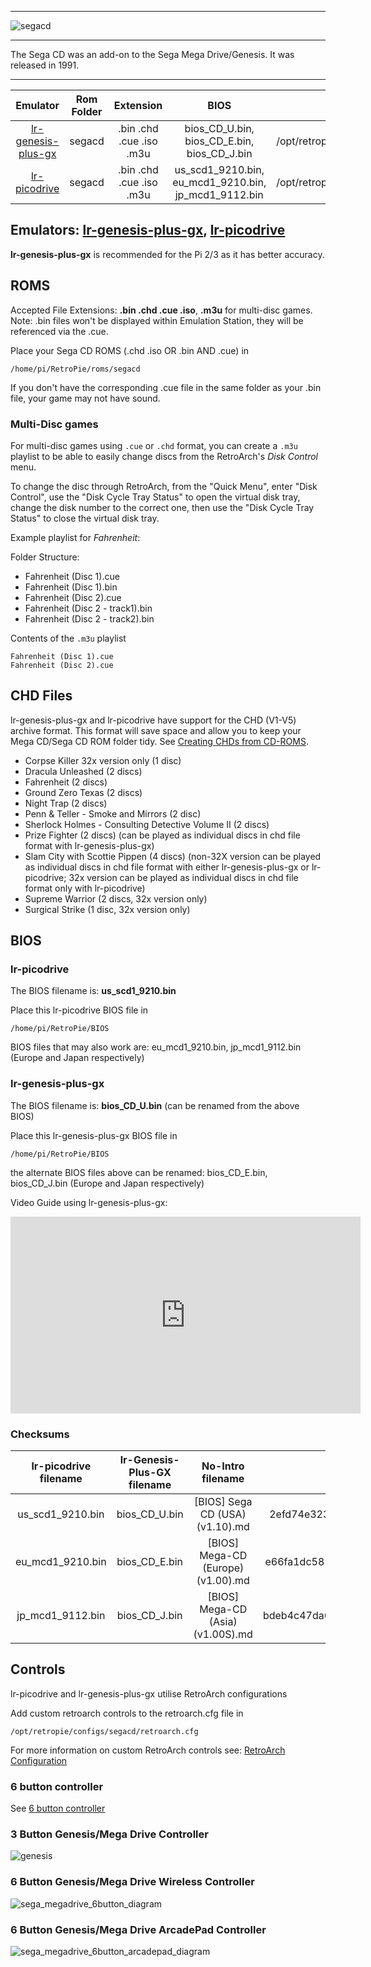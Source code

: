 ***
![segacd](https://cloud.githubusercontent.com/assets/10035308/12214194/e316cbd2-b647-11e5-87a0-fd8f03b75edd.png)
***
The Sega CD was an add-on to the Sega Mega Drive/Genesis. It was released in 1991.

***

| Emulator | Rom Folder | Extension | BIOS |  Controller Config |
| :---: | :---: | :---: | :---: | :---: |
| [lr-genesis-plus-gx](https://github.com/libretro/Genesis-Plus-GX) | segacd | .bin .chd .cue .iso .m3u | bios_CD_U.bin, bios_CD_E.bin, bios_CD_J.bin | /opt/retropie/configs/segacd/retroarch.cfg |
| [lr-picodrive](https://github.com/libretro/picodrive) | segacd | .bin .chd .cue .iso .m3u | us_scd1_9210.bin, eu_mcd1_9210.bin, jp_mcd1_9112.bin | /opt/retropie/configs/segacd/retroarch.cfg |

## Emulators: [lr-genesis-plus-gx](https://github.com/libretro/Genesis-Plus-GX), [lr-picodrive](https://github.com/libretro/picodrive)
**lr-genesis-plus-gx** is recommended for the Pi 2/3 as it has better accuracy.

## ROMS
Accepted File Extensions: **.bin .chd .cue .iso**, **.m3u** for multi-disc games.    
Note: .bin files won't be displayed within Emulation Station, they will be referenced via the .cue.

Place your Sega CD ROMS (.chd .iso OR .bin AND .cue) in
```
/home/pi/RetroPie/roms/segacd
```
If you don't have the corresponding .cue file in the same folder as your .bin file, your game may not have sound.
### Multi-Disc games
For multi-disc games using `.cue` or `.chd` format, you can create a `.m3u` playlist to be able to easily change discs from the RetroArch's _Disk Control_ menu.

To change the disc through RetroArch, from the "Quick Menu", enter "Disk Control", use the "Disk Cycle Tray Status" to open the virtual disk tray, change the disk number to the correct one, then use the "Disk Cycle Tray Status" to close the virtual disk tray.

Example playlist for _Fahrenheit_:

Folder Structure:

* Fahrenheit (Disc 1).cue
* Fahrenheit (Disc 1).bin
* Fahrenheit (Disc 2).cue
* Fahrenheit (Disc 2 - track1).bin
* Fahrenheit (Disc 2 - track2).bin

Contents of the `.m3u` playlist

````
Fahrenheit (Disc 1).cue
Fahrenheit (Disc 2).cue
````

## CHD Files

lr-genesis-plus-gx and lr-picodrive have support for the CHD (V1-V5) archive format. This format will save space and allow you to keep your Mega CD/Sega CD ROM folder tidy. See [Creating CHDs from CD-ROMS](CHD-files.md#creating-chds-from-cd-roms).

* Corpse Killer 32x version only (1 disc)
* Dracula Unleashed (2 discs)
* Fahrenheit (2 discs)
* Ground Zero Texas (2 discs)
* Night Trap (2 discs)
* Penn & Teller - Smoke and Mirrors (2 disc)
* Sherlock Holmes - Consulting Detective Volume II (2 discs)
* Prize Fighter (2 discs) (can be played as individual discs in chd file format with lr-genesis-plus-gx)
* Slam City with Scottie Pippen (4 discs) (non-32X version can be played as individual discs in chd file format with either lr-genesis-plus-gx or lr-picodrive; 32x version can be played as individual discs in chd file format only with lr-picodrive)
* Supreme Warrior (2 discs, 32x version only)
* Surgical Strike (1 disc, 32x version only)

## BIOS

### lr-picodrive

The BIOS filename is: **us_scd1_9210.bin**

Place this lr-picodrive BIOS file in
```
/home/pi/RetroPie/BIOS
```
BIOS files that may also work are: eu_mcd1_9210.bin, jp_mcd1_9112.bin (Europe and Japan respectively)

### lr-genesis-plus-gx

The BIOS filename is: **bios_CD_U.bin** (can be renamed from the above BIOS)

Place this lr-genesis-plus-gx BIOS file in
```
/home/pi/RetroPie/BIOS
```
the alternate BIOS files above can be renamed: bios_CD_E.bin, bios_CD_J.bin (Europe and Japan respectively)

Video Guide using lr-genesis-plus-gx:

<iframe width="560" height="315" src="https://www.youtube-nocookie.com/embed/PkktRuK8uWU" title="RetroPie: Sega CD / Mega CD emulation on a Raspberry Pi" frameborder="0" allow="accelerometer; autoplay; clipboard-write; encrypted-media; gyroscope; picture-in-picture; allowfullscreen"></iframe>


### Checksums

| lr-picodrive filename | lr-Genesis-Plus-GX filename |         No-Intro filename          |              md5sum              |
| :-------------------: | :-------------------------: | :--------------------------------: | :------------------------------: |
|   us_scd1_9210.bin    |        bios_CD_U.bin        |  [BIOS] Sega CD (USA) (v1.10).md   | 2efd74e3232ff260e371b99f84024f7f |
|   eu_mcd1_9210.bin    |        bios_CD_E.bin        | [BIOS] Mega-CD (Europe) (v1.00).md | e66fa1dc5820d254611fdcdba0662372 |
|   jp_mcd1_9112.bin    |        bios_CD_J.bin        | [BIOS] Mega-CD (Asia) (v1.00S).md  | bdeb4c47da613946d422d97d98b21cda |


## Controls

lr-picodrive and lr-genesis-plus-gx utilise RetroArch configurations

Add custom retroarch controls to the retroarch.cfg file in

```
/opt/retropie/configs/segacd/retroarch.cfg
```
For more information on custom RetroArch controls see: [RetroArch Configuration](RetroArch-Configuration)

### 6 button controller

See [6 button controller](Mega-Drive-Genesis#6-button-controller)

### 3 Button Genesis/Mega Drive Controller

![genesis](https://cloud.githubusercontent.com/assets/10035308/7336303/aec335e0-ebb4-11e4-93b3-26037dd26ffb.png)

### 6 Button Genesis/Mega Drive Wireless Controller

![sega_megadrive_6button_diagram](https://cloud.githubusercontent.com/assets/10035308/16599642/7f43e53a-42c0-11e6-9152-c33099878ccc.png)

### 6 Button Genesis/Mega Drive ArcadePad Controller

![sega_megadrive_6button_arcadepad_diagram](https://cloud.githubusercontent.com/assets/10035308/16599641/7f43ae62-42c0-11e6-924a-50ca4e44f401.png)
